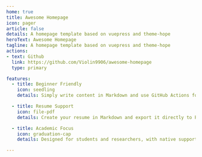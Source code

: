 ```yaml
---
home: true
title: Awesome Homepage
icon: pager
article: false
details: A homepage template based on vuepress and theme-hope
heroText: Awesome Homepage
tagline: A homepage template based on vuepress and theme-hope
actions:
- text: Github
  link: https://github.com/Violin9906/awesome-homepage
  type: primary

features:
  - title: Beginner Friendly
    icon: seedling
    details: Simply write content in Markdown and use GitHub Actions for automated compilation—no local environment setup required

  - title: Resume Support
    icon: file-pdf
    details: Create your resume in Markdown and export it directly to PDF via the browser's print function

  - title: Academic Focus
    icon: graduation-cap
    details: Designed for students and researchers, with native support for blogs, project pages, and publication listings

---
```



